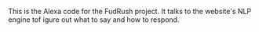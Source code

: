 This is the Alexa code for the FudRush project. It talks to the website's NLP engine tof igure out what to say and how to respond.
